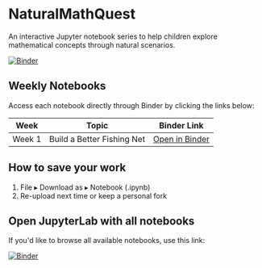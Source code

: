 # NaturalMathQuest

An interactive Jupyter notebook series to help children explore mathematical concepts through natural scenarios.

[![Binder](https://mybinder.org/badge_logo.svg)](https://mybinder.org/v2/gh/benreeve1984/ronin-maths/HEAD?labpath=Week1_Build_a_Better_Fishing_Net.ipynb)

## Weekly Notebooks

Access each notebook directly through Binder by clicking the links below:

| Week | Topic | Binder Link |
|------|-------|-------------|
| Week 1 | Build a Better Fishing Net | [Open in Binder](https://mybinder.org/v2/gh/benreeve1984/ronin-maths/HEAD?labpath=Week1_Build_a_Better_Fishing_Net.ipynb) |

## How to save your work

1. File ▸ Download as ▸ Notebook (.ipynb)
2. Re-upload next time or keep a personal fork

## Open JupyterLab with all notebooks

If you'd like to browse all available notebooks, use this link:

[![Binder](https://mybinder.org/badge_logo.svg)](https://mybinder.org/v2/gh/benreeve1984/ronin-maths/HEAD) 